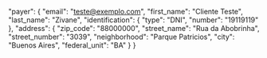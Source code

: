 "payer": {
    "email": "teste@exemplo.com",
    "first_name": "Cliente Teste",
    "last_name": "Zivane",
    "identification": {
        "type": "DNI",
        "number": "19119119"
    },
    "address": {
        "zip_code": "88000000",
        "street_name": "Rua da Abobrinha",
        "street_number": "3039",
        "neighborhood": "Parque Patricios",
        "city": "Buenos Aires",
        "federal_unit": "BA"
    }
}
